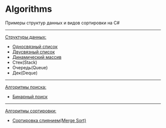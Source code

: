 # Algorithms
Примеры структур данных и видов сортировки на C#
____
[Структуры данных:](https://github.com/Gandalf329/Algorithms/tree/main/data%20structure)

* [Односвязный список](https://github.com/Gandalf329/Algorithms/blob/main/data%20structure/LinkedList.cs)
* [Двусвязный список](https://github.com/Gandalf329/Algorithms/blob/main/data%20structure/DoublyLinkedList.cs)
* [Динамический массив](https://github.com/Gandalf329/Algorithms/blob/main/data%20structure/DynamicArray.cs)
* Стек(Stack)
* Очередь(Queue)
* Дек(Deque)

____
[Алгоритмы поиска:](https://github.com/Gandalf329/Algorithms/tree/main/search)
* [Бинарный поиск](https://github.com/Gandalf329/Algorithms/blob/main/search/binarySearch.cs)

____
[Алгоритмы сортировки:](https://github.com/Gandalf329/Algorithms/tree/main/sort)
* [Сортировка слиянием(Merge Sort)](https://github.com/Gandalf329/Algorithms/blob/main/sort/MergeSort.cs)
